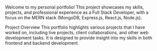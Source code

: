 Welcome to my personal portfolio! This project showcases my skills, projects, and professional experience as a Full Stack Developer, with a focus on the MERN stack (MongoDB, Express.js, React.js, Node.js).

Project Overview
This portfolio highlights various projects that I have worked on, including live projects, client collaborations, and other web development tasks. It is designed to provide insight into my skills in both frontend and backend development.

